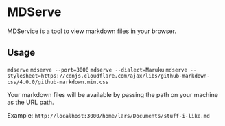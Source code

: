 # MDServe
MDService is a tool to view markdown files in your browser.

## Usage
`mdserve`
`mdserve --port=3000`
`mdserve --dialect=Maruku`
`mdserve --stylesheet=https://cdnjs.cloudflare.com/ajax/libs/github-markdown-css/4.0.0/github-markdown.min.css`

Your markdown files will be available by passing the path on your machine as the URL path.

Example:
`http://localhost:3000/home/lars/Documents/stuff-i-like.md`
